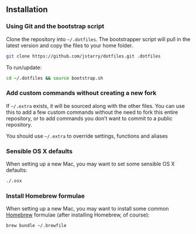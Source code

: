 ## Installation

### Using Git and the bootstrap script

Clone the repository into `~/.dotfiles`. The bootstrapper script will pull in the latest version and copy the files to your home folder.

```bash
git clone https://github.com/jstarry/dotfiles.git .dotfiles
```

To run/update:

```bash
cd ~/.dotfiles && source bootstrap.sh
```

### Add custom commands without creating a new fork

If `~/.extra` exists, it will be sourced along with the other files. You can use this to add a few custom commands without the need to fork this entire repository, or to add commands you don’t want to commit to a public repository.

You should use `~/.extra` to override settings, functions and aliases

### Sensible OS X defaults

When setting up a new Mac, you may want to set some sensible OS X defaults:

```bash
./.osx
```

### Install Homebrew formulae

When setting up a new Mac, you may want to install some common [Homebrew](http://brew.sh/) formulae (after installing Homebrew, of course):

```bash
brew bundle ~/.brewfile
```
